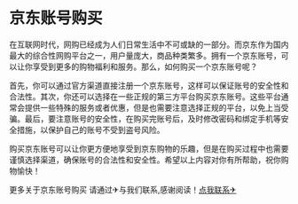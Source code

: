 # 京东账号购买

在互联网时代，网购已经成为人们日常生活中不可或缺的一部分。而京东作为国内最大的综合性网购平台之一，用户量庞大，商品种类繁多。拥有一个京东账号，可以让你享受到更多的购物福利和服务。那么，如何购买一个京东账号呢？

首先，你可以通过官方渠道直接注册一个京东账号，这样可以保证账号的安全性和合法性。其次，你还可以选择在一些正规的第三方平台购买京东账号。这些平台通常会提供一些特殊的服务或者优惠，但是也需要注意选择正规的平台，以免上当受骗。最后，要注意账号的安全性，在购买完账号后，及时修改密码和绑定手机等安全措施，以保护自己的账号不受到盗号风险。

购买京东账号可以让你更方便地享受到京东购物的乐趣，但是在购买过程中也需要谨慎选择渠道，确保账号的合法性和安全性。希望以上内容对你有所帮助，祝你购物愉快！

更多关于京东账号购买 请通过✈与我们联系,感谢阅读！[点我联系✈](https://ad.G208.com)